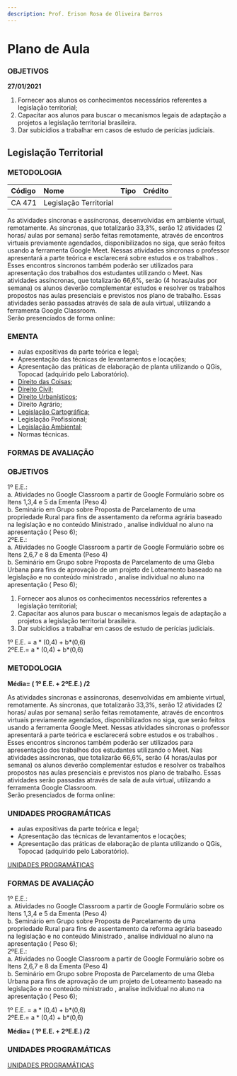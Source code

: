 ```yaml
---
description: Prof. Erison Rosa de Oliveira Barros
---
```


# Plano de Aula

### OBJETIVOS <a id="user-content-objetivos"></a>

**27/01/2021**

1. Fornecer aos alunos os conhecimentos necessários referentes a legislação territorial;
2. Capacitar aos alunos para buscar o mecanismos legais de adaptação a projetos a legislação territorial brasileira.
3. Dar subicidios a trabalhar em casos de estudo de perícias judiciais.

## Legislação Territorial <a id="legisla&#xE7;&#xE3;o-territorial"></a>

### METODOLOGIA <a id="user-content-metodologia"></a>

| Código | Nome | Tipo | Crédito |
| :--- | :--- | :--- | :--- |
| CA 471 | Legislação Territorial |  |  |

As atividades síncronas e assíncronas, desenvolvidas em ambiente virtual, remotamente. As síncronas, que totalizarão 33,3%, serão 12 atividades \(2 horas/ aulas por semana\) serão feitas remotamente, através de encontros virtuais previamente agendados, disponibilizados no siga, que serão feitos usando a ferramenta Google Meet. Nessas atividades síncronas o professor apresentará a parte teórica e esclarecerá sobre estudos e os trabalhos . Esses encontros síncronos também poderão ser utilizados para apresentação dos trabalhos dos estudantes utilizando o Meet. Nas atividades assíncronas, que totalizarão 66,6%, serão \(4 horas/aulas por semana\) os alunos deverão complementar estudos e resolver os trabalhos propostos nas aulas presenciais e previstos nos plano de trabalho. Essas atividades serão passadas através de sala de aula virtual, utilizando a ferramenta Google Classroom.  
Serão presenciados de forma online:

### EMENTA <a id="ementa"></a>

* aulas expositivas da parte teórica e legal;
* Apresentação das técnicas de levantamentos e locações;
* Apresentação das práticas de elaboração de planta utilizando o QGis, Topocad \(adquirido pelo Laboratório\).
* [Direito das Coisas](https://github.com/ErisonBarros/LegislacaoTerritorial/blob/master/README3.md);
* [Direito Civil;](https://www2.senado.leg.br/bdsf/bitstream/handle/id/506294/codigo_civil_5ed.pdf?sequence=6&isAllowed=y)
* [Direito Urbanísticos](https://github.com/ErisonBarros/LegislacaoTerritorial/blob/master/Estatuto%20da%20Cidade.md);
* Direito Agrário;
* [Legislação Cartográfica;](https://github.com/ErisonBarros/LegislacaoTerritorial/blob/master/REAME4.md)
* Legislação Profissional;
* [Legislação Ambiental](https://github.com/ErisonBarros/LegislacaoTerritorial/blob/master/README2.md);
* Normas técnicas.

### FORMAS DE AVALIAÇÃO <a id="user-content-formas-de-avalia&#xE7;&#xE3;o"></a>

### OBJETIVOS <a id="objetivos"></a>

1º E.E.:  
a. Atividades no Google Classroom a partir de Google Formulário sobre os Itens 1,3,4 e 5 da Ementa \(Peso 4\)  
b. Seminário em Grupo sobre Proposta de Parcelamento de uma propriedade Rural para fins de assentamento da reforma agrária baseado na legislação e no conteúdo Ministrado , analise individual no aluno na apresentação \( Peso 6\);  
2ºE.E.:  
a. Atividades no Google Classroom a partir de Google Formulário sobre os Itens 2,6,7 e 8 da Ementa \(Peso 4\)  
b. Seminário em Grupo sobre Proposta de Parcelamento de uma Gleba Urbana para fins de aprovação de um projeto de Loteamento baseado na legislação e no conteúdo ministrado , analise individual no aluno na apresentação \( Peso 6\);

1. Fornecer aos alunos os conhecimentos necessários referentes a legislação territorial;
2. Capacitar aos alunos para buscar o mecanismos legais de adaptação a projetos a legislação territorial brasileira.
3. Dar subicidios a trabalhar em casos de estudo de perícias judiciais.

1º E.E. = a \* \(0,4\) + b\*\(0,6\)  
2ºE.E.= a \* \(0,4\) + b\*\(0,6\)

### METODOLOGIA <a id="metodologia"></a>

**Média= \( 1º E.E. + 2ºE.E.\) /2**

As atividades síncronas e assíncronas, desenvolvidas em ambiente virtual, remotamente. As síncronas, que totalizarão 33,3%, serão 12 atividades \(2 horas/ aulas por semana\) serão feitas remotamente, através de encontros virtuais previamente agendados, disponibilizados no siga, que serão feitos usando a ferramenta Google Meet. Nessas atividades síncronas o professor apresentará a parte teórica e esclarecerá sobre estudos e os trabalhos . Esses encontros síncronos também poderão ser utilizados para apresentação dos trabalhos dos estudantes utilizando o Meet. Nas atividades assíncronas, que totalizarão 66,6%, serão \(4 horas/aulas por semana\) os alunos deverão complementar estudos e resolver os trabalhos propostos nas aulas presenciais e previstos nos plano de trabalho. Essas atividades serão passadas através de sala de aula virtual, utilizando a ferramenta Google Classroom.  
 Serão presenciados de forma online:

### UNIDADES PROGRAMÁTICAS <a id="user-content-unidades-program&#xE1;ticas"></a>

* aulas expositivas da parte teórica e legal;
* Apresentação das técnicas de levantamentos e locações;
* Apresentação das práticas de elaboração de planta utilizando o QGis, Topocad \(adquirido pelo Laboratório\).

[UNIDADES PROGRAMÁTICAS](http://https//1drv.ms/x/s!AjO4oAHV5BZuioozg3Ez9_Rd86UWbg?e=sxfTQx)

### FORMAS DE AVALIAÇÃO <a id="formas-de-avalia&#xE7;&#xE3;o"></a>

1º E.E.:  
 a. Atividades no Google Classroom a partir de Google Formulário sobre os Itens 1,3,4 e 5 da Ementa \(Peso 4\)  
 b. Seminário em Grupo sobre Proposta de Parcelamento de uma propriedade Rural para fins de assentamento da reforma agrária baseado na legislação e no conteúdo Ministrado , analise individual no aluno na apresentação \( Peso 6\);  
 2ºE.E.:  
 a. Atividades no Google Classroom a partir de Google Formulário sobre os Itens 2,6,7 e 8 da Ementa \(Peso 4\)  
 b. Seminário em Grupo sobre Proposta de Parcelamento de uma Gleba Urbana para fins de aprovação de um projeto de Loteamento baseado na legislação e no conteúdo ministrado , analise individual no aluno na apresentação \( Peso 6\);

1º E.E. = a \* \(0,4\) + b\*\(0,6\)  
 2ºE.E.= a \* \(0,4\) + b\*\(0,6\)

**Média= \( 1º E.E. + 2ºE.E.\) /2**

### UNIDADES PROGRAMÁTICAS <a id="unidades-program&#xE1;ticas"></a>

[UNIDADES PROGRAMÁTICAS](http://https://1drv.ms/x/s!AjO4oAHV5BZuioozg3Ez9_Rd86UWbg?e=sxfTQx)

